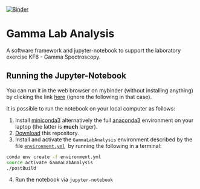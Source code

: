 [![Binder](https://mybinder.org/badge.svg)](https://mybinder.org/v2/gh/ASamarkRoth/gammalab_analysis/master?filepath=DataAnalysis_GammaSpectroscopy.ipynb)

# Gamma Lab Analysis

A software framework and jupyter-notebook to support the laboratory exercise KF6 - Gamma Spectroscopy.

## Running the Jupyter-Notebook

You can run it in the web browser on mybinder (without installing anything) by clicking the link [here](https://mybinder.org/v2/gh/ASamarkRoth/gammalab_analysis/master?filepath=DataAnalysis_GammaSpectroscopy.ipynb) (ignore the following in that case). 

It is possible to run the notebook on your local computer as follows:

1. Install [miniconda3](https://conda.io/miniconda.html) alternatively the full [anaconda3](https://www.anaconda.com/download) environment on your laptop (the latter is **much** larger).
2. [Download](https://github.com/ASamarkRoth/gammalab_analysis/archive/master.zip) this repository.
3. Install and activate the `GammaLabAnalysis` environment described by the file [`environment.yml`](/environment.yml)  by running the following in a terminal:

```bash
conda env create -f environment.yml
source activate GammaLabAnalysis
./postBuild
```
4. Run the notebook via `jupyter-notebook`

